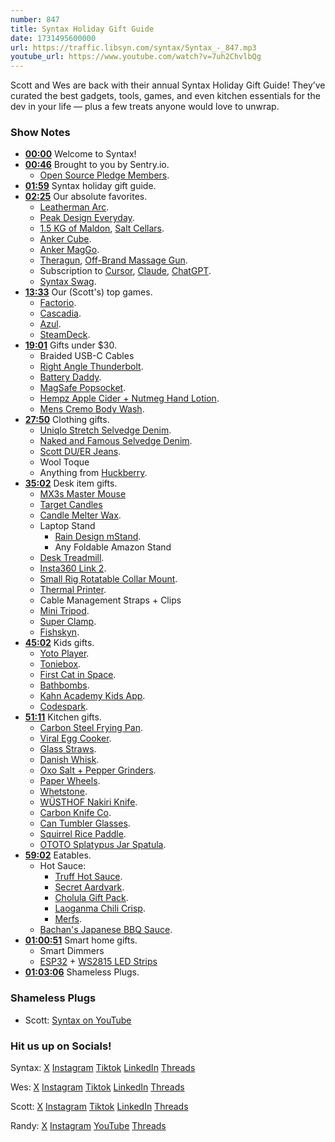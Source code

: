 ```yaml
---
number: 847
title: Syntax Holiday Gift Guide
date: 1731495600000
url: https://traffic.libsyn.com/syntax/Syntax_-_847.mp3
youtube_url: https://www.youtube.com/watch?v=7uh2ChvlbQg
---
```

	
Scott and Wes are back with their annual Syntax Holiday Gift Guide! They’ve curated the best gadgets, tools, games, and even kitchen essentials for the dev in your life — plus a few treats anyone would love to unwrap.

### Show Notes

* **[00:00](#t=00:00)** Welcome to Syntax!
* **[00:46](#t=00:46)** Brought to you by Sentry.io.
    * [Open Source Pledge Members](https://opensourcepledge.com/members/).
* **[01:59](#t=01:59)** Syntax holiday gift guide.
* **[02:25](#t=02:25)** Our absolute favorites.
    * [Leatherman Arc](https://amzn.to/3NCxBOE).
    * [Peak Design Everyday](https://amzn.to/4eSis84).
    * [1.5 KG of Maldon](https://amzn.to/3BVE194), [Salt Cellars](https://amzn.to/48eDKu7).
    * [Anker Cube](https://amzn.to/4fhBNiV).
    * [Anker MagGo](https://amzn.to/3A9RWb0).
    * [Theragun](https://amzn.to/3UfSses), [Off-Brand Massage Gun](https://amzn.to/4dYOPke).
    * Subscription to [Cursor](https://www.cursor.com/), [Claude](https://claude.ai/), [ChatGPT](https://chatgpt.com/).
    * [Syntax Swag](https://sentry.shop/).
* **[13:33](#t=13:33)** Our (Scott's) top games.
    * [Factorio](https://store.steampowered.com/app/427520/Factorio/).
    * [Cascadia](https://amzn.to/3AhtrZt).
    * [Azul](https://amzn.to/48fmqoA).
    * [SteamDeck](https://store.steampowered.com/steamdeck).
* **[19:01](#t=19:01)** Gifts under $30.
    * Braided USB-C Cables
    * [Right Angle Thunderbolt](https://amzn.to/3A9RWb0).
    * [Battery Daddy](https://amzn.to/3YAJ6N7).
    * [MagSafe Popsocket](https://amzn.to/3A9RWb0).
    * [Hempz Apple Cider + Nutmeg Hand Lotion](https://amzn.to/4hcFnfV).
    * [Mens Cremo Body Wash](https://amzn.to/3YxHq6L).
* **[27:50](#t=27:50)** Clothing gifts.
    * [Uniqlo Stretch Selvedge Denim](https://www.uniqlo.com/us/en/men/bottoms/jeans/selvedge).
    * [Naked and Famous Selvedge Denim](https://www.nakedandfamousdenim.com/).
    * [Scott DU/ER Jeans](https://shopduer.com/collections/mens-stretch-jeans).
    * Wool Toque
    * Anything from [Huckberry](https://huckberry.com/).
* **[35:02](#t=35:02)** Desk item gifts.
    * [MX3s Master Mouse](https://www.logitech.com/en-us/products/mice/mx-master-3s.html)
    * [Target Candles](https://www.target.com/p/7oz-navy-exterior-painted-glass-with-glass-lid-introvert-candle-blue-opalhouse-8482/-/A-87674088#lnk=sametab)
    * [Candle Melter Wax](https://amzn.to/4eUER4u).
    * Laptop Stand
        * [Rain Design mStand](https://www.raindesigninc.com/mstand.html).
        * Any Foldable Amazon Stand
    * [Desk Treadmill](https://amzn.to/3NBKJDI).
    * [Insta360 Link 2](https://www.insta360.com/product/insta360-link2).
    * [Small Rig Rotatable Collar Mount](https://amzn.to/3Ulk1TD).
    * [Thermal Printer](https://amzn.to/4dVx1Gr).
    * Cable Management Straps + Clips
    * [Mini Tripod](https://amzn.to/3AcMvIr).
    * [Super Clamp](https://amzn.to/4dYeXMb).
    * [Fishskyn](https://fishskyn.com/).
* **[45:02](#t=45:02)** Kids gifts.
    * [Yoto Player](https://amzn.to/4dYeXMb).
    * [Toniebox](https://amzn.to/3A9RWb0).
    * [First Cat in Space](https://amzn.to/3YeYGfU).
    * [Bathbombs](https://amzn.to/3A9RWb0).
    * [Kahn Academy Kids App](https://learn.khanacademy.org/khan-academy-kids/).
    * [Codespark](https://codespark.com/).
* **[51:11](#t=51:11)** Kitchen gifts.
    * [Carbon Steel Frying Pan](https://amzn.to/3UiTXIY).
    * [Viral Egg Cooker](https://amzn.to/3Yw3sXH).
    * [Glass Straws](https://amzn.to/4f5u7QM).
    * [Danish Whisk](https://amzn.to/4hfryNG).
    * [Oxo Salt + Pepper Grinders](https://amzn.to/3YflmfZ).
    * [Paper Wheels](https://amzn.to/4fflVNO).
    * [Whetstone](https://amzn.to/3UkCsIl).
    * [WÜSTHOF Nakiri Knife](https://amzn.to/4ffmqHG).
    * [Carbon Knife Co](https://carbonknifeco.com/).
    * [Can Tumbler Glasses](https://amzn.to/4hc5jIv).
    * [Squirrel Rice Paddle](https://amzn.to/3Yyq4qw).
    * [OTOTO Splatypus Jar Spatula](https://amzn.to/48lR6ou).
* **[59:02](#t=59:02)** Eatables.
    * Hot Sauce:
        * [Truff Hot Sauce](https://amzn.to/4dRHeUB).
        * [Secret Aardvark](https://amzn.to/4e2eoRk).
        * [Cholula Gift Pack](https://amzn.to/4he7Phq).
        * [Laoganma Chili Crisp](https://amzn.to/3YyBb2Q).
        * [Merfs](https://amzn.to/40gtj7g).
    * [Bachan's Japanese BBQ Sauce](https://amzn.to/3NzcPPZ).
* **[01:00:51](#t=01:00:51)** Smart home gifts.
    * Smart Dimmers
    * [ESP32](https://www.espressif.com/en/products/socs/esp32) + [WS2815 LED Strips](https://www.aliexpress.com/item/32961181562.html)
* **[01:03:06](#t=01:03:06)** Shameless Plugs.


### Shameless Plugs

- Scott: [Syntax on YouTube](www.youtube.com/@syntaxfm)


### Hit us up on Socials!

Syntax: [X](https://twitter.com/syntaxfm) [Instagram](https://www.instagram.com/syntax_fm/) [Tiktok](https://www.tiktok.com/@syntaxfm) [LinkedIn](https://www.linkedin.com/company/96077407/admin/feed/posts/) [Threads](https://www.threads.net/@syntax_fm)

Wes: [X](https://twitter.com/wesbos) [Instagram](https://www.instagram.com/wesbos/) [Tiktok](https://www.tiktok.com/@wesbos) [LinkedIn](https://www.linkedin.com/in/wesbos/) [Threads](https://www.threads.net/@wesbos)

Scott: [X](https://twitter.com/stolinski) [Instagram](https://www.instagram.com/stolinski/) [Tiktok](https://www.tiktok.com/@stolinski) [LinkedIn](https://www.linkedin.com/in/stolinski/) [Threads](https://www.threads.net/@stolinski)

Randy: [X](https://twitter.com/randyrektor) [Instagram](https://www.instagram.com/randyrektor/) [YouTube](https://www.youtube.com/@randyrektor) [Threads](https://www.threads.net/@randyrektor)